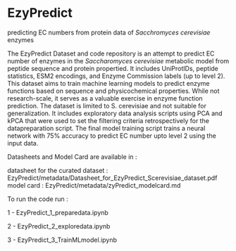 # EzyPredict
predicting EC numbers from protein data of _Sacchromyces cerevisiae_ enzymes

The EzyPredict Dataset and code repository is an attempt to predict EC number of enzymes in the _Saccharomyces cerevisiae_ metabolic model from peptide sequence and protein propertied. It includes UniProtIDs, peptide statistics, ESM2 encodings, and Enzyme Commission labels (up to level 2). This dataset aims to train machine learning models to predict enzyme functions based on sequence and physicochemical properties. While not research-scale, it serves as a valuable exercise in enzyme function prediction. The dataset is limited to S. cerevisiae and not suitable for generalization. It includes exploratory data analysis scripts using PCA and kPCA that were used to set the filtering criteria retrospectively for the datapreparation script. The final model training script trains a neural network with 75% accuracy to predict EC number upto level 2 using the input data.


Datasheets and Model Card are available in :

datasheet for the curated dataset : EzyPredict/metadata/Datasheet_for_EzyPredict_Scerevisiae_dataset.pdf
model card : EzyPredict/metadata/zyPredict_modelcard.md

To run the code run :

1 - EzyPredict_1_preparedata.ipynb

2 - EzyPredict_2_exploredata.ipynb

3 - EzyPredict_3_TrainMLmodel.ipynb
